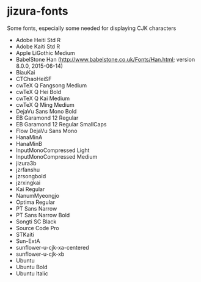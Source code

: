 # jizura-fonts
Some fonts, especially some needed for displaying CJK characters




* Adobe Heiti Std R
* Adobe Kaiti Std R
* Apple LiGothic Medium
* BabelStone Han (http://www.babelstone.co.uk/Fonts/Han.html; version 8.0.0, 2015-06-14)
* BiauKai
* CTChaoHeiSF
* cwTeX Q Fangsong Medium
* cwTeX Q Hei Bold
* cwTeX Q Kai Medium
* cwTeX Q Ming Medium
* DejaVu Sans Mono Bold
* EB Garamond 12 Regular
* EB Garamond 12 Regular SmallCaps
* Flow DejaVu Sans Mono
* HanaMinA
* HanaMinB
* InputMonoCompressed Light
* InputMonoCompressed Medium
* jizura3b
* jzrfanshu
* jzrsongbold
* jzrxingkai
* Kai Regular
* NanumMyeongjo
* Optima Regular
* PT Sans Narrow
* PT Sans Narrow Bold
* Songti SC Black
* Source Code Pro
* STKaiti
* Sun-ExtA
* sunflower-u-cjk-xa-centered
* sunflower-u-cjk-xb
* Ubuntu
* Ubuntu Bold
* Ubuntu Italic

